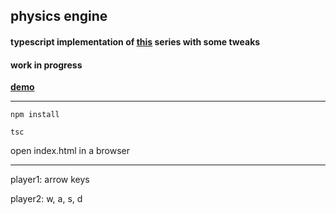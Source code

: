 ## physics engine

#### typescript implementation of [this](https://www.youtube.com/playlist?list=PLo6lBZn6hgca1T7cNZXpiq4q395ljbEI_) series with some tweaks

#### work in progress

**[demo](https://engine1.onrender.com)**

---

`npm install`

`tsc`

open index.html in a browser

---

player1: arrow keys

player2: w, a, s, d
